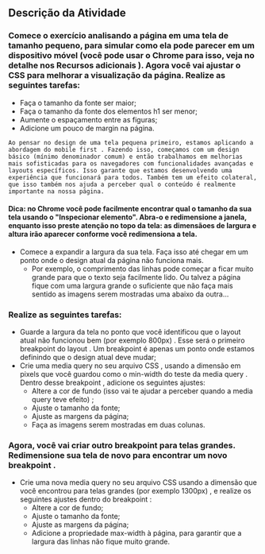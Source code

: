 ## Descrição da Atividade

### Comece o exercício analisando a página em uma tela de tamanho pequeno, para simular como ela pode parecer em um dispositivo móvel (você pode usar o Chrome para isso, veja no detalhe nos Recursos adicionais ). Agora você vai ajustar o CSS para melhorar a visualização da página. Realize as seguintes tarefas:
  * Faça o tamanho da fonte ser maior;
  * Faça o tamanho da fonte dos elementos h1 ser menor;
  * Aumente o espaçamento entre as figuras;
  * Adicione um pouco de margin na página.

```Ao pensar no design de uma tela pequena primeiro, estamos aplicando a abordagem do mobile first . Fazendo isso, começamos com um design básico (mínimo denominador comum) e então trabalhamos em melhorias mais sofisticadas para os navegadores com funcionalidades avançadas e layouts específicos. Isso garante que estamos desenvolvendo uma experiência que funcionará para todos. Também tem um efeito colateral, que isso também nos ajuda a perceber qual o conteúdo é realmente importante na nossa página. ```

#### Dica: no Chrome você pode facilmente encontrar qual o tamanho da sua tela usando o "Inspecionar elemento". Abra-o e redimensione a janela, enquanto isso preste atenção no topo da tela: as dimensãoes de largura e altura irão aparecer conforme você redimensiona a tela.

  * Comece a expandir a largura da sua tela. Faça isso até chegar em um ponto onde o design atual da página não funciona mais.
    * Por exemplo, o comprimento das linhas pode começar a ficar muito grande para que o texto seja facilmente lido. Ou talvez a página fique com uma largura grande o suficiente que não faça mais sentido as imagens serem mostradas uma abaixo da outra...
  
### Realize as seguintes tarefas:
  * Guarde a largura da tela no ponto que você identificou que o layout atual não funcionou bem (por exemplo 800px) . Esse será o primeiro breakpoint do layout . Um breakpoint é apenas um ponto onde estamos definindo que o design atual deve mudar;
  * Crie uma media query no seu arquivo CSS , usando a dimensão em pixels que você guardou como o min-width do teste da media query . Dentro desse breakpoint , adicione os seguintes ajustes:
    * Altere a cor de fundo (isso vai te ajudar a perceber quando a media query teve efeito) ;
    * Ajuste o tamanho da fonte;
    * Ajuste as margens da página;
    * Faça as imagens serem mostradas em duas colunas.

### Agora, você vai criar outro breakpoint para telas grandes. Redimensione sua tela de novo para encontrar um novo breakpoint .
  * Crie uma nova media query no seu arquivo CSS usando a dimensão que você encontrou para telas grandes (por exemplo 1300px) , e realize os seguintes ajustes dentro do breakpoint :
    * Altere a cor de fundo;
    * Ajuste o tamanho da fonte;
    * Ajuste as margens da página;
    * Adicione a propriedade max-width à página, para garantir que a largura das linhas não fique muito grande.
